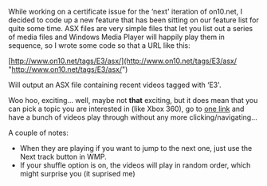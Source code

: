 While working on a certificate issue for the &#8216;next' iteration of on10.net, I decided to code up a new feature that has been sitting on our feature list for quite some time. ASX files are very simple files that let you list out a series of media files and Windows Media Player will happily play them in sequence, so I wrote some code so that a URL like this:

[http://www.on10.net/tags/E3/asx/](http://www.on10.net/tags/E3/asx/ "http://www.on10.net/tags/E3/asx/")

Will output an ASX file containing recent videos tagged with &#8216;E3'.

Woo hoo, exciting... well, maybe not **that** exciting, but it does mean that you can pick a topic you are interested in (like Xbox 360), go to [one link](http://on10.net/tags/Xbox+360/asx/) and have a bunch of videos play through without any more clicking/navigating...

A couple of notes:

  * When they are playing if you want to jump to the next one, just use the Next track button in WMP.
  * If your shuffle option is on, the videos will play in random order, which might surprise you (it suprised me)